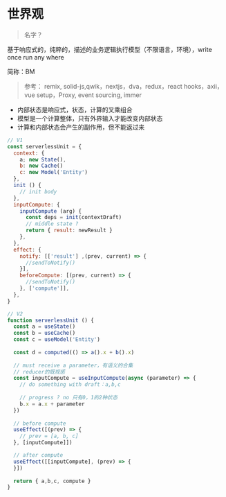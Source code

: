 # 世界观

> 名字？

基于响应式的，纯粹的，描述的业务逻辑执行模型（不限语言，环境），write once run any where

简称：BM

> 参考： remix, solid-js,qwik，nextjs，dva，redux，react hooks，axii，vue setup，Proxy, event sourcing, immer

- 内部状态是响应式，状态，计算的叉乘组合
- 模型是一个计算整体，只有外界输入才能改变内部状态
- 计算和内部状态会产生的副作用，但不能返过来



```javascript
// V1
const serverlessUnit = {
  context: {
    a; new State(),
    b: new Cache()
    c: new Model('Entity')
  },
  init () {
    // init body
  },
  inputCompute: {
    inputCompute (arg) {
      const deps = init(contextDraft)
      // middle state ?
      return { result: newResult } 
    },
  },
  effect: {
    notify: [['result'] ,(prev, current) => {
      //sendToNotify()
    }],
    beforeCompute: [(prev, current) => {
      //sendToNotify()
    }, ['compute']],
  },
}

// V2
function serverlessUnit () {
  const a = useState()
  const b = useCache()
  const c = useModel('Entity')
  
  const d = computed(() => a().x + b().x)
  
  // must receive a parameter，有语义的合集
  // reducer的既视感
  const inputCompute = useInputCompute(async (parameter) => {
    // do something with draft：a,b,c
    
    // progress ? no 只有0，1的2种状态
    b.x = a.x + parameter    
  })
  
  // before compute
  useEffect([(prev) => {
    // prev = [a, b, c]
  }, [inputCompute]])

  // after compute
  useEffect([[inputCompute], (prev) => {
  }])
  
  return { a,b,c, compute }
}
```
